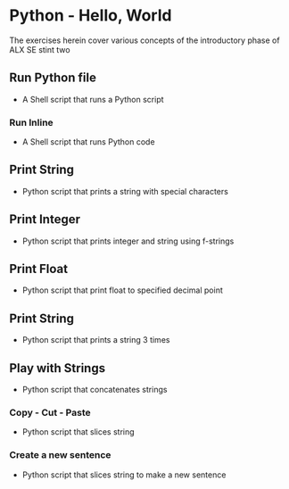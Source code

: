 # Python - Hello, World

The exercises herein cover various concepts of the introductory phase of ALX SE stint two

## Run Python file

* A Shell script that runs a Python script

### Run Inline

* A Shell script that runs Python code

## Print String

* Python script that prints a string with special characters

## Print Integer

* Python script that prints integer and string using f-strings

## Print Float

* Python script that print float to specified decimal point

## Print String

* Python script that prints a string 3 times

## Play with Strings

* Python script that concatenates strings

### Copy - Cut - Paste

* Python script that slices string

### Create a new sentence

* Python script that slices string to make a new sentence
